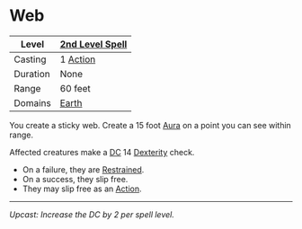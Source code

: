 # Web

| Level    | [2nd Level Spell](2nd%20Level%20Spells.md)          |
| -------- | --------------------------------------------------- |
| Casting  | 1 [Action](../../../../Game%20Procedures/Core%20Procedures/Action.md) |
| Duration | None                                                |
| Range    | 60 feet                                             |
| Domains  | [Earth](../../Spell%20Domains/Earth.md)          |

You create a sticky web. Create a 15 foot [Aura](../../Areas%20of%20Effect/Aura.md) on a point you can see within range.

Affected creatures make a [DC](../../../../Game%20Procedures/Core%20Procedures/DC.md) 14 [Dexterity](../../../../Player%20Characters/Abilities/Dexterity.md) check.

- On a failure, they are [Restrained](../../../../Game%20Procedures/Conditions/Restrained.md).
- On a success, they slip free.
- They may slip free as an [Action](../../../../Game%20Procedures/Core%20Procedures/Action.md).

---
*Upcast: Increase the DC by 2 per spell level.*
